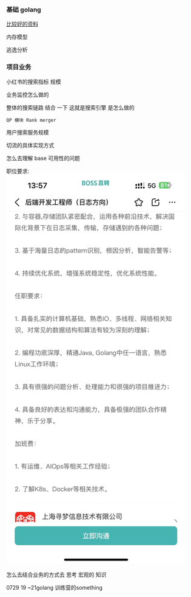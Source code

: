 
### 基础 golang 

[比较好的资料](https://www.yuque.com/aceld/golang/srxd6d)

内存模型

逃逸分析



### 项目业务

小红书的搜索指标 规模

业务监控怎么做的

整体的搜索链路 结合 一下 这就是搜索引擎 是怎么做的

    QP 模块 Rank merger


用户搜索服务规模

切流的具体实现方式

怎么去理解 base 可用性的问题


职位要求: 
![img.png](img.png)


怎么去结合业务的方式去 思考 宏观的 知识

0729
19 ~21golang 训练营的something